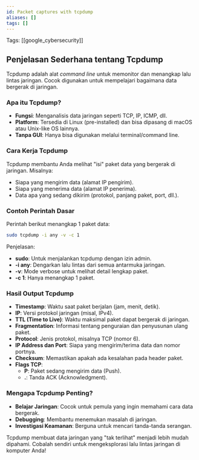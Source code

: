 ```yaml
---
id: Packet captures with tcpdump
aliases: []
tags: []
---
```


Tags: [[google_cybersecurity]]

## Penjelasan Sederhana tentang Tcpdump

Tcpdump adalah alat *command line* untuk memonitor dan menangkap lalu lintas jaringan. Cocok digunakan untuk mempelajari bagaimana data bergerak di jaringan.

### Apa itu Tcpdump?
- **Fungsi**: Menganalisis data jaringan seperti TCP, IP, ICMP, dll.
- **Platform**: Tersedia di Linux (pre-installed) dan bisa dipasang di macOS atau Unix-like OS lainnya.
- **Tanpa GUI**: Hanya bisa digunakan melalui terminal/command line.

### Cara Kerja Tcpdump
Tcpdump membantu Anda melihat "isi" paket data yang bergerak di jaringan. Misalnya:
- Siapa yang mengirim data (alamat IP pengirim).
- Siapa yang menerima data (alamat IP penerima).
- Data apa yang sedang dikirim (protokol, panjang paket, port, dll.).

### Contoh Perintah Dasar
Perintah berikut menangkap 1 paket data:
```bash
sudo tcpdump -i any -v -c 1
```

Penjelasan:
- **sudo**: Untuk menjalankan tcpdump dengan izin admin.
- **-i any**: Dengarkan lalu lintas dari semua antarmuka jaringan.
- **-v**: Mode verbose untuk melihat detail lengkap paket.
- **-c 1**: Hanya menangkap 1 paket.

### Hasil Output Tcpdump
- **Timestamp**: Waktu saat paket berjalan (jam, menit, detik).
- **IP**: Versi protokol jaringan (misal, IPv4).
- **TTL (Time to Live)**: Waktu maksimal paket dapat bergerak di jaringan.
- **Fragmentation**: Informasi tentang penguraian dan penyusunan ulang paket.
- **Protocol**: Jenis protokol, misalnya TCP (nomor 6).
- **IP Address dan Port**: Siapa yang mengirim/terima data dan nomor portnya.
- **Checksum**: Memastikan apakah ada kesalahan pada header paket.
- **Flags TCP**:
  - **P**: Paket sedang mengirim data (Push).
  - **.**: Tanda ACK (Acknowledgment).

### Mengapa Tcpdump Penting?
- **Belajar Jaringan**: Cocok untuk pemula yang ingin memahami cara data bergerak.
- **Debugging**: Membantu menemukan masalah di jaringan.
- **Investigasi Keamanan**: Berguna untuk mencari tanda-tanda serangan.

Tcpdump membuat data jaringan yang "tak terlihat" menjadi lebih mudah dipahami. Cobalah sendiri untuk mengeksplorasi lalu lintas jaringan di komputer Anda!
